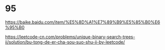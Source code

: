 # 95

https://baike.baidu.com/item/%E5%8D%A1%E7%89%B9%E5%85%B0%E6%95%B0

https://leetcode-cn.com/problems/unique-binary-search-trees-ii/solution/bu-tong-de-er-cha-sou-suo-shu-ii-by-leetcode/

